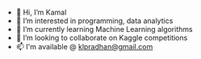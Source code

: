 - 👋 Hi, I’m Kamal
- 👀 I’m interested in programming, data analytics
- 🌱 I’m currently learning Machine Learning algorithms
- 💞️ I’m looking to collaborate on Kaggle competitions
- 📫 I'm available @ klpradhan@gmail.com

<!---
klpradhan/klpradhan is a ✨ special ✨ repository because its `README.md` (this file) appears on your GitHub profile.
You can click the Preview link to take a look at your changes.
--->
